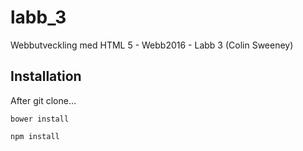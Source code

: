 # labb_3
Webbutveckling med HTML 5 - Webb2016 - Labb 3 (Colin Sweeney)  

## Installation

After git clone…
```
bower install

npm install

